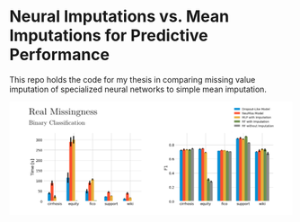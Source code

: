 # Neural Imputations vs. Mean Imputations for Predictive Performance
 This repo holds the code for my thesis in comparing missing value imputation of specialized neural networks to simple mean imputation.

 
![Results for experiments with real missing data](figures/REAL_figure.jpg)

